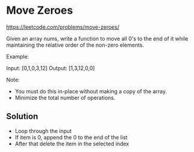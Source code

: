 # Move Zeroes
https://leetcode.com/problems/move-zeroes/

Given an array nums, write a function to move all 0's to the end of it while maintaining the relative order of the non-zero elements.

Example:

Input: [0,1,0,3,12]
Output: [1,3,12,0,0]

Note:

   - You must do this in-place without making a copy of the array.
   - Minimize the total number of operations.


## Solution
- Loop through the input
- If item is 0, append the 0 to the end of the list
- After that delete the item in the selected index
